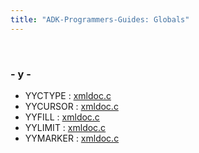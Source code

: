```yaml
---
title: "ADK-Programmers-Guides: Globals"
---
```


 

### - y -

- YYCTYPE : <a href="xmldoc_8c.md#ad44df346a68d07dd2420887508f0818f">xmldoc.c</a>
- YYCURSOR : <a href="xmldoc_8c.md#a1fcda04b90493a75641fa6299a7e9529">xmldoc.c</a>
- YYFILL : <a href="xmldoc_8c.md#a9f6301310226eae6a3234c0e6863f0b5">xmldoc.c</a>
- YYLIMIT : <a href="xmldoc_8c.md#a66de83134d9447c49f1addf533e357c8">xmldoc.c</a>
- YYMARKER : <a href="xmldoc_8c.md#ad27f395c8f1fecfe0e33c02787e6a5e8">xmldoc.c</a>

